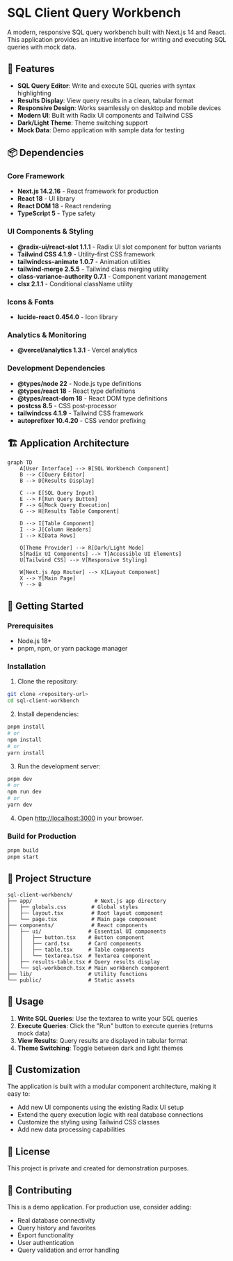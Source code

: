 # SQL Client Query Workbench

A modern, responsive SQL query workbench built with Next.js 14 and React. This application provides an intuitive interface for writing and executing SQL queries with mock data.

## 🚀 Features

- **SQL Query Editor**: Write and execute SQL queries with syntax highlighting
- **Results Display**: View query results in a clean, tabular format
- **Responsive Design**: Works seamlessly on desktop and mobile devices
- **Modern UI**: Built with Radix UI components and Tailwind CSS
- **Dark/Light Theme**: Theme switching support
- **Mock Data**: Demo application with sample data for testing

## 📦 Dependencies

### Core Framework
- **Next.js 14.2.16** - React framework for production
- **React 18** - UI library
- **React DOM 18** - React rendering
- **TypeScript 5** - Type safety

### UI Components & Styling
- **@radix-ui/react-slot 1.1.1** - Radix UI slot component for button variants
- **Tailwind CSS 4.1.9** - Utility-first CSS framework
- **tailwindcss-animate 1.0.7** - Animation utilities
- **tailwind-merge 2.5.5** - Tailwind class merging utility
- **class-variance-authority 0.7.1** - Component variant management
- **clsx 2.1.1** - Conditional className utility

### Icons & Fonts
- **lucide-react 0.454.0** - Icon library


### Analytics & Monitoring
- **@vercel/analytics 1.3.1** - Vercel analytics

### Development Dependencies
- **@types/node 22** - Node.js type definitions
- **@types/react 18** - React type definitions
- **@types/react-dom 18** - React DOM type definitions
- **postcss 8.5** - CSS post-processor
- **tailwindcss 4.1.9** - Tailwind CSS framework
- **autoprefixer 10.4.20** - CSS vendor prefixing

## 🏗️ Application Architecture

```mermaid
graph TD
    A[User Interface] --> B[SQL Workbench Component]
    B --> C[Query Editor]
    B --> D[Results Display]
    
    C --> E[SQL Query Input]
    E --> F[Run Query Button]
    F --> G[Mock Query Execution]
    G --> H[Results Table Component]
    
    D --> I[Table Component]
    I --> J[Column Headers]
    I --> K[Data Rows]
    
    Q[Theme Provider] --> R[Dark/Light Mode]
    S[Radix UI Components] --> T[Accessible UI Elements]
    U[Tailwind CSS] --> V[Responsive Styling]
    
    W[Next.js App Router] --> X[Layout Component]
    X --> Y[Main Page]
    Y --> B
```

## 🚀 Getting Started

### Prerequisites
- Node.js 18+ 
- pnpm, npm, or yarn package manager

### Installation

1. Clone the repository:
```bash
git clone <repository-url>
cd sql-client-workbench
```

2. Install dependencies:
```bash
pnpm install
# or
npm install
# or
yarn install
```

3. Run the development server:
```bash
pnpm dev
# or
npm run dev
# or
yarn dev
```

4. Open [http://localhost:3000](http://localhost:3000) in your browser.

### Build for Production

```bash
pnpm build
pnpm start
```

## 📁 Project Structure

```
sql-client-workbench/
├── app/                    # Next.js app directory
│   ├── globals.css        # Global styles
│   ├── layout.tsx         # Root layout component
│   └── page.tsx           # Main page component
├── components/            # React components
│   ├── ui/               # Essential UI components
│   │   ├── button.tsx    # Button component
│   │   ├── card.tsx      # Card components
│   │   ├── table.tsx     # Table components
│   │   └── textarea.tsx  # Textarea component
│   ├── results-table.tsx # Query results display
│   └── sql-workbench.tsx # Main workbench component
├── lib/                  # Utility functions
└── public/               # Static assets
```

## 🎯 Usage

1. **Write SQL Queries**: Use the textarea to write your SQL queries
2. **Execute Queries**: Click the "Run" button to execute queries (returns mock data)
3. **View Results**: Query results are displayed in tabular format
4. **Theme Switching**: Toggle between dark and light themes

## 🔧 Customization

The application is built with a modular component architecture, making it easy to:
- Add new UI components using the existing Radix UI setup
- Extend the query execution logic with real database connections
- Customize the styling using Tailwind CSS classes
- Add new data processing capabilities

## 📄 License

This project is private and created for demonstration purposes.

## 🤝 Contributing

This is a demo application. For production use, consider adding:
- Real database connectivity
- Query history and favorites
- Export functionality
- User authentication
- Query validation and error handling
